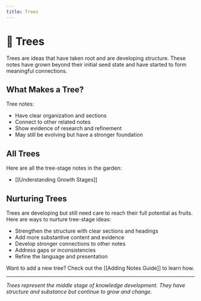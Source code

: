 ```yaml
---
title: Trees
---
```


# 🌿 Trees

Trees are ideas that have taken root and are developing structure. These notes have grown beyond their initial seed state and have started to form meaningful connections.

## What Makes a Tree?

Tree notes:
- Have clear organization and sections
- Connect to other related notes
- Show evidence of research and refinement
- May still be evolving but have a stronger foundation

## All Trees

Here are all the tree-stage notes in the garden:

- [[Understanding Growth Stages]]

## Nurturing Trees

Trees are developing but still need care to reach their full potential as fruits. Here are ways to nurture tree-stage ideas:

- Strengthen the structure with clear sections and headings
- Add more substantive content and evidence
- Develop stronger connections to other notes
- Address gaps or inconsistencies
- Refine the language and presentation

Want to add a new tree? Check out the [[Adding Notes Guide]] to learn how.

---

*Trees represent the middle stage of knowledge development. They have structure and substance but continue to grow and change.* 